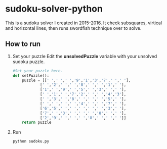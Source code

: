 # sudoku-solver-python

This is a sudoku solver I created in 2015-2016. It check subsquares, virtical and horizontal lines, then runs swordfish technique over to solve. 

## How to run
1. Set your puzzle
    Edit the **unsolvedPuzzle** variable with your unsolved sudoku puzzle.
    ```python
   #Set your puzzle here.
    def setPuzzle():
        puzzle = [[' ',' ',' ','9','1','3','7',' ',' '],
                [' ','2',' ',' ','8',' ',' ','1',' '],
                ['1',' ','9',' ','5',' ','3',' ',' '],
                [' ','1',' ','7','2',' ',' ','4','3'],
                [' ','3',' ','8',' ',' ',' ','5',' '],
                [' ',' ',' ',' ','4',' ',' ','7',' '],
                ['6','5',' ',' ',' ',' ',' ','3',' '],
                ['7',' ','3',' ',' ',' ','8',' ',' '],
                ['2','9',' ',' ',' ','8',' ',' ',' ']]
        return puzzle
    ```
2. Run
    ```bash
    python sudoku.py
    ```